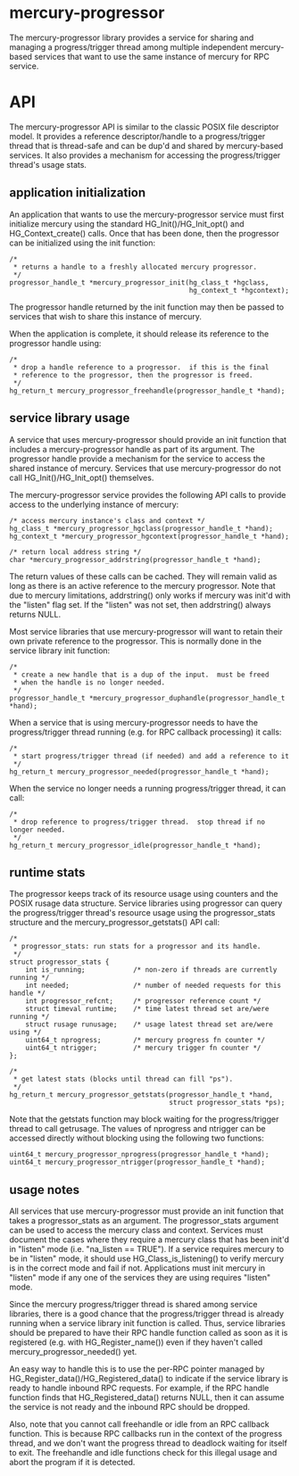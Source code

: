 # mercury-progressor

The mercury-progressor library provides a service for sharing and
managing a progress/trigger thread among multiple independent mercury-based
services that want to use the same instance of mercury for RPC service.

# API

The mercury-progressor API is similar to the classic POSIX file
descriptor model.  It provides a reference descriptor/handle to a
progress/trigger thread that is thread-safe and can be dup'd and
shared by mercury-based services.   It also provides a mechanism
for accessing the progress/trigger thread's usage stats.

## application initialization

An application that wants to use the mercury-progressor service
must first initialize mercury using the standard HG_Init()/HG_Init_opt()
and HG_Context_create() calls.   Once that has been done, then
the progressor can be initialized using the init function:

```
/*
 * returns a handle to a freshly allocated mercury progressor.
 */
progressor_handle_t *mercury_progressor_init(hg_class_t *hgclass,
                                             hg_context_t *hgcontext);
```

The progressor handle returned by the init function may then
be passed to services that wish to share this instance of mercury.

When the application is complete, it should release its reference
to the progressor handle using:

```
/*
 * drop a handle reference to a progressor.  if this is the final
 * reference to the progressor, then the progressor is freed.
 */
hg_return_t mercury_progressor_freehandle(progressor_handle_t *hand);
```

## service library usage

A service that uses mercury-progressor should provide an init function
that includes a mercury-progressor handle as part of its argument.
The progressor handle provide a mechanism for the service to access
the shared instance of mercury.  Services that use mercury-progressor
do not call HG_Init()/HG_Init_opt() themselves.

The mercury-progressor service provides the following API calls to
provide access to the underlying instance of mercury:

```
/* access mercury instance's class and context */
hg_class_t *mercury_progressor_hgclass(progressor_handle_t *hand);
hg_context_t *mercury_progressor_hgcontext(progressor_handle_t *hand);

/* return local address string */
char *mercury_progressor_addrstring(progressor_handle_t *hand);
```

The return values of these calls can be cached.   They will remain
valid as long as there is an active reference to the mercury progressor.
Note that due to mercury limitations, addrstring() only works if mercury
was init'd with the "listen" flag set.   If the "listen" was not
set, then addrstring() always returns NULL.

Most service libraries that use mercury-progressor will want to
retain their own private reference to the progressor.  This is
normally done in the service library init function:

```
/*
 * create a new handle that is a dup of the input.  must be freed
 * when the handle is no longer needed.
 */
progressor_handle_t *mercury_progressor_duphandle(progressor_handle_t *hand);
```

When a service that is using mercury-progressor needs to have the
progress/trigger thread running (e.g. for RPC callback processing)
it calls:

```
/*
 * start progress/trigger thread (if needed) and add a reference to it
 */
hg_return_t mercury_progressor_needed(progressor_handle_t *hand);
```

When the service no longer needs a running progress/trigger thread,
it can call:

```
/*
 * drop reference to progress/trigger thread.  stop thread if no longer needed.
 */
hg_return_t mercury_progressor_idle(progressor_handle_t *hand);
```

## runtime stats

The progressor keeps track of its resource usage using counters and
the POSIX rusage data structure.   Service libraries using progressor
can query the progress/trigger thread's resource usage using the
progressor_stats structure and the mercury_progressor_getstats()
API call:

```
/*
 * progressor_stats: run stats for a progressor and its handle.
 */
struct progressor_stats {
    int is_running;            /* non-zero if threads are currently running */
    int needed;                /* number of needed requests for this handle */
    int progressor_refcnt;     /* progressor reference count */
    struct timeval runtime;    /* time latest thread set are/were running */
    struct rusage runusage;    /* usage latest thread set are/were using */
    uint64_t nprogress;        /* mercury progress fn counter */
    uint64_t ntrigger;         /* mercury trigger fn counter */
};

/*
 * get latest stats (blocks until thread can fill "ps").
 */
hg_return_t mercury_progressor_getstats(progressor_handle_t *hand,
                                        struct progressor_stats *ps);
```

Note that the getstats function may block waiting for the progress/trigger
thread to call getrusage.   The values of nprogress and ntrigger can
be accessed directly without blocking using the following two functions:

```
uint64_t mercury_progressor_nprogress(progressor_handle_t *hand);
uint64_t mercury_progressor_ntrigger(progressor_handle_t *hand);
```

## usage notes

All services that use mercury-progressor must provide an init
function that takes a progressor_stats as an argument.  The
progressor_stats argument can be used to access the mercury
class and context.  Services must document the cases where they
require a mercury class that has been init'd in "listen" mode
(i.e. "na_listen == TRUE").  If a service requires mercury to
be in "listen" mode, it should use HG_Class_is_listening() to
verify mercury is in the correct mode and fail if not.  Applications
must init mercury in "listen" mode if any one of the services
they are using requires "listen" mode.

Since the mercury progress/trigger thread is shared among service
libraries, there is a good chance that the progress/trigger thread
is already running when a service library init function is called.
Thus, service libraries should be prepared to have their RPC handle
function called as soon as it is registered (e.g. with HG_Register_name())
even if they haven't called mercury_progressor_needed() yet.

An easy way to handle this is to use the per-RPC pointer managed by
HG_Register_data()/HG_Registered_data() to indicate if the service
library is ready to handle inbound RPC requests.  For example, if
the RPC handle function finds that HG_Registered_data() returns NULL,
then it can assume the service is not ready and the inbound RPC
should be dropped.

Also, note that you cannot call freehandle or idle from an RPC callback
function.  This is because RPC callbacks run in the context of the
progress thread, and we don't want the progress thread to deadlock
waiting for itself to exit.  The freehandle and idle functions check
for this illegal usage and abort the program if it is detected.
